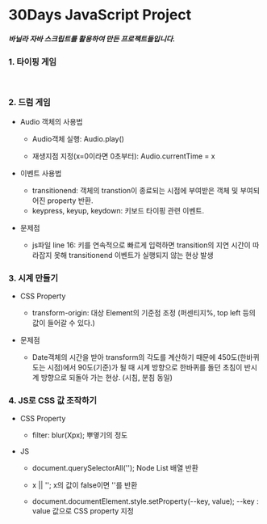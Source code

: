 # 30Days JavaScript Project

##### 바닐라 자바 스크립트를 활용하여 만든 프로젝트들입니다.

### 1. 타이핑 게임

<br>

### 2. 드럼 게임

- Audio 객체의 사용법
  <br>

  - Audio객체 실행: Audio.play()
    <br>

  - 재생지점 지정(x=0이라면 0초부터): Audio.currentTime = x
    <br>

- 이벤트 사용법
  <br>

  - transitionend: 객체의 transtion이 종료되는 시점에 부여받은 객체 및 부여되어진 property 반환.
    <br>
  - keypress, keyup, keydown: 키보드 타이핑 관련 이벤트.
    <br>

- 문제점
  <br>
  - js파일 line 16: 키를 연속적으로 빠르게 입력하면 transition의 지연 시간이 따라잡지 못해 transitionend 이벤트가 실행되지 않는 현상 발생
    <br>

### 3. 시계 만들기

- CSS Property
  <br>

  - transform-origin: 대상 Element의 기준점 조정 (퍼센티지%, top left 등의 값이 들어갈 수 있다.)
    <br>

- 문제점
  <br>
  - Date객체의 시간을 받아 transform의 각도를 계산하기 때문에 450도(한바퀴 도는 시점)에서 90도(기준)가 될 때 시계 방향으로 한바퀴를 돌던 초침이 반시계 방향으로 되돌아 가는 현상. (시침, 분침 동일)
    <br>

### 4. JS로 CSS 값 조작하기

- CSS Property
  <br>

  - filter: blur(Xpx); 뿌옇기의 정도
    <br>

- JS
  <br>

  - document.querySelectorAll(''); Node List 배열 반환
    <br>

  - x || ''; x의 값이 false이면 ''를 반환
    <br>

  - document.documentElement.style.setProperty(--key, value); --key : value 값으로 CSS property 지정

